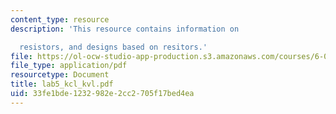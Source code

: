 ```yaml
---
content_type: resource
description: 'This resource contains information on

  resistors, and designs based on resitors.'
file: https://ol-ocw-studio-app-production.s3.amazonaws.com/courses/6-071j-introduction-to-electronics-signals-and-measurement-spring-2006/33fe1bde1232982e2cc2705f17bed4ea_lab5_kcl_kvl.pdf
file_type: application/pdf
resourcetype: Document
title: lab5_kcl_kvl.pdf
uid: 33fe1bde-1232-982e-2cc2-705f17bed4ea
---
```

